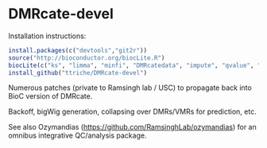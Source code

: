 # DMRcate-devel

Installation instructions:

```R
install.packages(c("devtools","git2r"))
source("http://bioconductor.org/biocLite.R")
biocLite(c("ks", "limma", "minfi", "DMRcatedata", "impute", "qvalue", "rtracklayer", "matrixStats"))
install_github("ttriche/DMRcate-devel")
```

Numerous patches (private to Ramsingh lab / USC) to propagate back into BioC version of DMRcate. 

Backoff, bigWig generation, collapsing over DMRs/VMRs for prediction, etc. 

See also Ozymandias (https://github.com/RamsinghLab/ozymandias) for an omnibus integrative QC/analysis package. 
